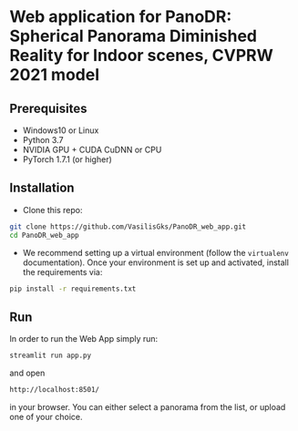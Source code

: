 # Web application for PanoDR: Spherical Panorama Diminished Reality for Indoor scenes, CVPRW 2021 model 


## Prerequisites
- Windows10 or Linux
- Python 3.7
- NVIDIA GPU + CUDA CuDNN or CPU
- PyTorch 1.7.1 (or higher)

## Installation
- Clone this repo:

```bash
git clone https://github.com/VasilisGks/PanoDR_web_app.git
cd PanoDR_web_app
```

- We recommend setting up a virtual environment (follow the `virtualenv` documentation).
Once your environment is set up and activated, install the requirements via:

```bash
pip install -r requirements.txt
```

## Run
In order to run the Web App simply run:
```bash
streamlit run app.py
```
and open 
```bash
http://localhost:8501/
```
in your browser. You can either select a panorama from the list, or upload one of your choice.

